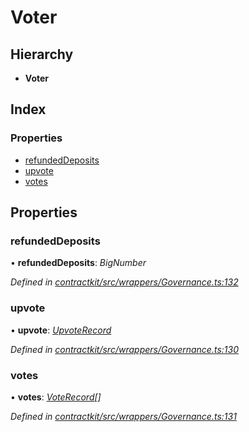# Voter

## Hierarchy

* **Voter**

## Index

### Properties

* [refundedDeposits]()
* [upvote]()
* [votes]()

## Properties

### refundedDeposits

• **refundedDeposits**: _BigNumber_

_Defined in_ [_contractkit/src/wrappers/Governance.ts:132_](https://github.com/celo-org/celo-monorepo/blob/master/packages/sdk/contractkit/src/wrappers/Governance.ts#L132)

### upvote

• **upvote**: [_UpvoteRecord_]()

_Defined in_ [_contractkit/src/wrappers/Governance.ts:130_](https://github.com/celo-org/celo-monorepo/blob/master/packages/sdk/contractkit/src/wrappers/Governance.ts#L130)

### votes

• **votes**: [_VoteRecord_]()_\[\]_

_Defined in_ [_contractkit/src/wrappers/Governance.ts:131_](https://github.com/celo-org/celo-monorepo/blob/master/packages/sdk/contractkit/src/wrappers/Governance.ts#L131)

